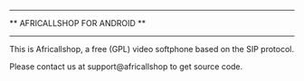********************************
** AFRICALLSHOP FOR ANDROID **
********************************

This is Africallshop, a free (GPL) video softphone based on the SIP protocol.

Please contact us at support@africallshop to get source code.
